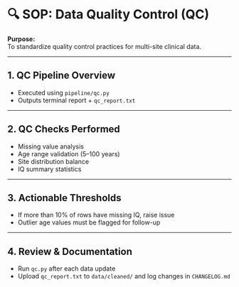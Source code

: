 # 🔍 SOP: Data Quality Control (QC)

**Purpose:**  
To standardize quality control practices for multi-site clinical data.

---

## 1. QC Pipeline Overview
- Executed using `pipeline/qc.py`
- Outputs terminal report + `qc_report.txt`

---

## 2. QC Checks Performed
- Missing value analysis
- Age range validation (5–100 years)
- Site distribution balance
- IQ summary statistics

---

## 3. Actionable Thresholds
- If more than 10% of rows have missing IQ, raise issue
- Outlier age values must be flagged for follow-up

---

## 4. Review & Documentation
- Run `qc.py` after each data update
- Upload `qc_report.txt` to `data/cleaned/` and log changes in `CHANGELOG.md`
